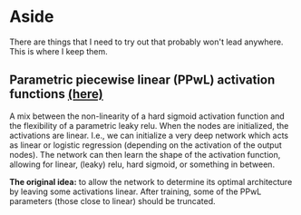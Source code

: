 # Aside

There are things that I need to try out that probably won't lead anywhere. This
is where I keep them.

## Parametric piecewise linear (PPwL) activation functions [(here)](https://github.com/lpupp/Aside/tree/master/PPwL_activation)

A mix between the non-linearity of a hard sigmoid activation function and the
flexibility of a parametric leaky relu. When the nodes are initialized, the
activations are linear. I.e., we can initialize a very deep network which acts
as linear or logistic regression (depending on the activation of the output
nodes). The network can then learn the shape of the activation function,
allowing for linear, (leaky) relu, hard sigmoid, or something in between.

**The original idea:** to allow the network to determine its optimal architecture
by leaving some activations linear. After training, some of the PPwL parameters
(those close to linear) should be truncated.
